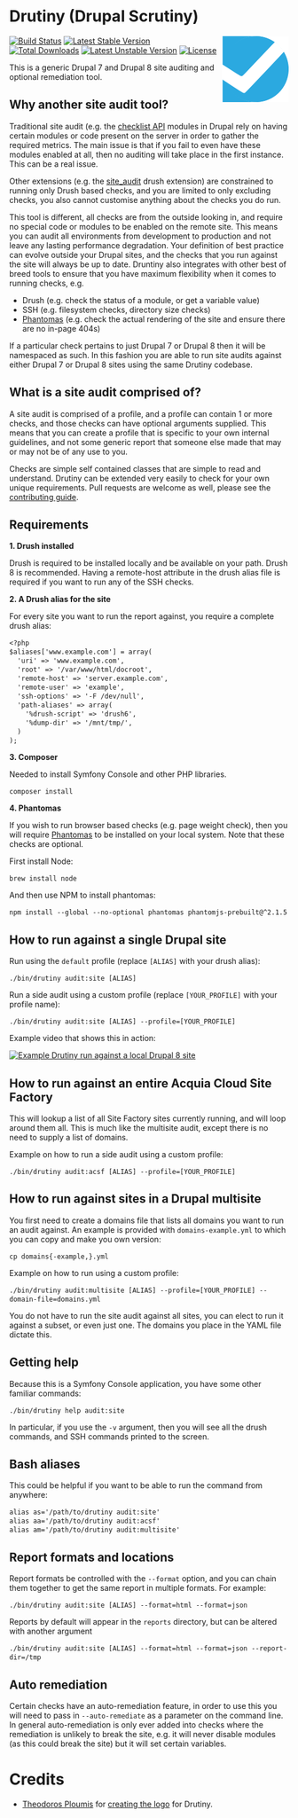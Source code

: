 # Drutiny (Drupal Scrutiny)

<img src="assets/logo.png" alt="Drutiny logo" align="right"/>

[![Build Status](https://travis-ci.org/seanhamlin/drutiny.svg?branch=master)](https://travis-ci.org/seanhamlin/drutiny) [![Latest Stable Version](https://poser.pugx.org/seanhamlin/drutiny/v/stable)](https://packagist.org/packages/seanhamlin/drutiny) [![Total Downloads](https://poser.pugx.org/seanhamlin/drutiny/downloads)](https://packagist.org/packages/seanhamlin/drutiny) [![Latest Unstable Version](https://poser.pugx.org/seanhamlin/drutiny/v/unstable)](https://packagist.org/packages/seanhamlin/drutiny) [![License](https://poser.pugx.org/seanhamlin/drutiny/license)](https://packagist.org/packages/seanhamlin/drutiny)

This is a generic Drupal 7 and Drupal 8 site auditing and optional remediation tool.

## Why another site audit tool?

Traditional site audit (e.g. the [checklist API](https://www.drupal.org/project/checklistapi) modules in Drupal rely on having certain modules or code present on the server in order to gather the required metrics. The main issue is that if you fail to even have these modules enabled at all, then no auditing will take place in the first instance. This can be a real issue.

Other extensions (e.g. the [site_audit](https://www.drupal.org/project/site_audit) drush extension) are constrained to running only Drush based checks, and you are limited to only excluding checks, you also cannot customise anything about the checks you do run.

This tool is different, all checks are from the outside looking in, and require no special code or modules to be enabled on the remote site. This means you can audit all environments from development to production and not leave any lasting performance degradation. Your definition of best practice can evolve outside your Drupal sites, and the checks that you run against the site will always be up to date. Druntiny also integrates with other best of breed tools to ensure that you have maximum flexibility when it comes to running checks, e.g.

* Drush (e.g. check the status of a module, or get a variable value)
* SSH (e.g. filesystem checks, directory size checks)
* [Phantomas](https://github.com/macbre/phantomas) (e.g. check the actual rendering of the site and ensure there are no in-page 404s)

If a particular check pertains to just Drupal 7 or Drupal 8 then it will be namespaced as such. In this fashion you are able to run site audits against either Drupal 7 or Drupal 8 sites using the same Drutiny codebase.

## What is a site audit comprised of?

A site audit is comprised of a profile, and a profile can contain 1 or more checks, and those checks can have optional arguments supplied. This means that you can create a profile that is specific to your own internal guidelines, and not some generic report that someone else made that may or may not be of any use to you.

Checks are simple self contained classes that are simple to read and understand. Drutiny can be extended very easily to check for your own unique requirements. Pull requests are welcome as well, please see the [contributing guide](./CONTRIBUTING.md).

## Requirements

**1. Drush installed**

Drush is required to be installed locally and be available on your path. Drush 8 is recommended. Having a remote-host attribute in the drush alias file is required if you want to run any of the SSH checks.

**2. A Drush alias for the site**

For every site you want to run the report against, you require a complete drush alias:

```
<?php
$aliases['www.example.com'] = array(
  'uri' => 'www.example.com',
  'root' => '/var/www/html/docroot',
  'remote-host' => 'server.example.com',
  'remote-user' => 'example',
  'ssh-options' => '-F /dev/null',
  'path-aliases' => array(
    '%drush-script' => 'drush6',
    '%dump-dir' => '/mnt/tmp/',
  )
);
```

**3. Composer**

Needed to install Symfony Console and other PHP libraries.

```
composer install
```

**4. Phantomas**

If you wish to run browser based checks (e.g. page weight check), then you will require [Phantomas](https://github.com/macbre/phantomas) to be installed on your local system. Note that these checks are optional.

First install Node:

```
brew install node
```

And then use NPM to install phantomas:

```
npm install --global --no-optional phantomas phantomjs-prebuilt@^2.1.5
```


## How to run against a single Drupal site

Run using the `default` profile (replace `[ALIAS]` with your drush alias):

```
./bin/drutiny audit:site [ALIAS]
```

Run a side audit using a custom profile (replace `[YOUR_PROFILE]` with your profile name):

```
./bin/drutiny audit:site [ALIAS] --profile=[YOUR_PROFILE]
```

Example video that shows this in action:

[![Example Drutiny run against a local Drupal 8 site](https://img.youtube.com/vi/o2zBokC1V7s/0.jpg)](https://www.youtube.com/watch?v=o2zBokC1V7s)

## How to run against an entire Acquia Cloud Site Factory

This will lookup a list of all Site Factory sites currently running, and will loop around them all. This is much like the multisite audit, except there is no need to supply a list of domains.

Example on how to run a side audit using a custom profile:

```
./bin/drutiny audit:acsf [ALIAS] --profile=[YOUR_PROFILE]
```


## How to run against sites in a Drupal multisite

You first need to create a domains file that lists all domains you want to run an audit against. An example is provided with `domains-example.yml` to which you can copy and make you own version:

```
cp domains{-example,}.yml
```

Example on how to run using a custom profile:

```
./bin/drutiny audit:multisite [ALIAS] --profile=[YOUR_PROFILE] --domain-file=domains.yml
```

You do not have to run the site audit against all sites, you can elect to run it against a subset, or even just one. The domains you place in the YAML file dictate this.


## Getting help

Because this is a Symfony Console application, you have some other familiar commands:

```
./bin/drutiny help audit:site
```

In particular, if you use the `-v` argument, then you will see all the drush commands, and SSH commands printed to the screen.


## Bash aliases

This could be helpful if you want to be able to run the command from anywhere:

```
alias as='/path/to/drutiny audit:site'
alias aa='/path/to/drutiny audit:acsf'
alias am='/path/to/drutiny audit:multisite'
```


## Report formats and locations

Report formats be controlled with the `--format` option, and you can chain them together to get the same report in multiple formats. For example:

```
./bin/drutiny audit:site [ALIAS] --format=html --format=json
```

Reports by default will appear in the `reports` directory, but can be altered with another argument

```
./bin/drutiny audit:site [ALIAS] --format=html --format=json --report-dir=/tmp
```


## Auto remediation

Certain checks have an auto-remediation feature, in order to use this you will need to pass in `--auto-remediate` as a parameter on the command line. In general auto-remediation is only ever added into checks where the remediation is unlikely to break the site, e.g. it will never disable modules (as this could break the site) but it will set certain variables.


# Credits

* [Theodoros Ploumis](https://github.com/theodorosploumis) for [creating the logo](https://github.com/seanhamlin/drutiny/issues/79) for Drutiny.

